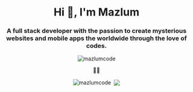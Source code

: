 <h1 align="center">Hi 👋, I'm Mazlum</h1>
<h3 align="center">A full stack developer with the passion to create mysterious websites and mobile apps the worldwide through the love of codes. </h3>

<p align="center"> <img src="https://komarev.com/ghpvc/?username=mazlumcode" alt="mazlumcode" /> </p>

<p align="center"> 👨‍💻 </p>

<p align="center">
  <img align="center" src="https://github-readme-stats.vercel.app/api/top-langs/?username=mazlumcode&hide=html"  alt="mazlumcode" />&nbsp; 
  <img align="center" src="https://github-readme-stats.vercel.app/api?username=mazlumcode&show_icons=true&count_private=true alt="mazlumcode" />
</p>

